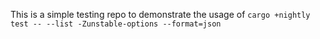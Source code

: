 This is a simple testing repo to demonstrate the usage of `cargo +nightly test -- --list -Zunstable-options --format=json`
